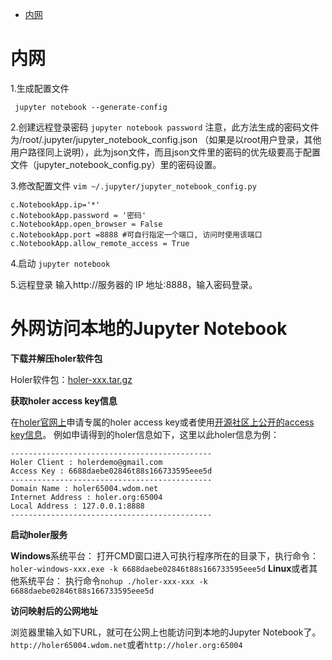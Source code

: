 - [ 内网](#head1)
# <span id="head1"> 内网</span>

1.生成配置文件

``` jupyter notebook --generate-config```

2.创建远程登录密码
   ```jupyter notebook password```
   注意，此方法生成的密码文件为/root/.jupyter/jupyter_notebook_config.json （如果是以root用户登录，其他用户路径同上说明），此为json文件，而且json文件里的密码的优先级要高于配置文件（jupyter_notebook_config.py）里的密码设置。

3.修改配置文件
```vim ~/.jupyter/jupyter_notebook_config.py ```

```
c.NotebookApp.ip='*'
c.NotebookApp.password = '密码'
c.NotebookApp.open_browser = False
c.NotebookApp.port =8888 #可自行指定一个端口, 访问时使用该端口
c.NotebookApp.allow_remote_access = True 
```
4.启动
```jupyter notebook```

5.远程登录
输入http://服务器的 IP 地址:8888，输入密码登录。

# 外网访问本地的Jupyter Notebook

**下载并解压holer软件包**

Holer软件包：[holer-xxx.tar.gz](https://yq.aliyun.com/go/articleRenderRedirect?url=https%3A%2F%2Fgithub.com%2Fwisdom-projects%2Fholer%2Ftree%2Fmaster%2FBinary%2FGo)

**获取holer access key信息**

在[holer官网上](https://yq.aliyun.com/go/articleRenderRedirect?url=http%3A%2F%2Fwdom.net)申请专属的holer access key或者使用[开源社区上公开的access key信息](https://yq.aliyun.com/go/articleRenderRedirect?url=https%3A%2F%2Fgithub.com%2Fwisdom-projects%2Fholer)。
例如申请得到的holer信息如下，这里以此holer信息为例：

```
---------------------------------------------
Holer Client : holerdemo@gmail.com
Access Key : 6688daebe02846t88s166733595eee5d
---------------------------------------------
Domain Name : holer65004.wdom.net
Internet Address : holer.org:65004
Local Address : 127.0.0.1:8888
---------------------------------------------
```

**启动holer服务**

**Windows**系统平台：
打开CMD窗口进入可执行程序所在的目录下，执行命令：
`holer-windows-xxx.exe -k 6688daebe02846t88s166733595eee5d`
**Linux**或者其他系统平台：
执行命令`nohup ./holer-xxx-xxx -k 6688daebe02846t88s166733595eee5d`

**访问映射后的公网地址**

浏览器里输入如下URL，就可在公网上也能访问到本地的Jupyter Notebook了。
`http://holer65004.wdom.net`或者`http://holer.org:65004`
















